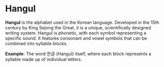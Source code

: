 
# Hangul

**Hangul** is the alphabet used in the Korean language. Developed in the 15th century by King Sejong the Great, it is a unique, scientifically designed writing system. 
Hangul is phonetic, with each symbol representing a specific sound. It features consonant and vowel symbols that can be combined into syllable blocks.

**Example**: The word 한글 (Hangul) itself, where each block represents a syllable made up of individual letters.
